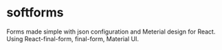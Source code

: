 # softforms
Forms made simple with json configuration and Meterial design for React. Using React-final-form, final-form, Material UI. 
